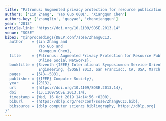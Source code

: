 ```yaml
---
title: "Patronus: Augmented privacy protection for resource publication in online social networks"
authors: ['Lin Zhang', 'Yao Guo 0001', 'Xiangqun Chen']
authors-key: ['zhanglin', 'guoyao', 'chenxiangqun']
year: "2013"
article-link: "https://doi.org/10.1109/SOSE.2013.14"
venue: "SOSE"
bibex: "@inproceedings{DBLP:conf/sose/ZhangGC13,
  author    = {Lin Zhang and
               Yao Guo and
               Xiangqun Chen},
  title     = {Patronus: Augmented Privacy Protection for Resource Publication in
               Online Social Networks},
  booktitle = {Seventh {IEEE} International Symposium on Service-Oriented System
               Engineering, {SOSE} 2013, San Francisco, CA, USA, March 25-28, 2013},
  pages     = {578--583},
  publisher = {{IEEE} Computer Society},
  year      = {2013},
  url       = {https://doi.org/10.1109/SOSE.2013.14},
  doi       = {10.1109/SOSE.2013.14},
  timestamp = {Wed, 16 Oct 2019 14:14:56 +0200},
  biburl    = {https://dblp.org/rec/conf/sose/ZhangGC13.bib},
  bibsource = {dblp computer science bibliography, https://dblp.org}
}"
---
```

